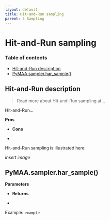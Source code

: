 ```yaml
---
layout: default
title: Hit-and-Run sampling
parent: 3 Sampling
---
```


# Hit-and-Run sampling

### Table of contents

- [Hit-and-Run description](#hit-and-run-description)
- [PyMAA.sampler.har_sample()](#pymaasamplerhar_sample)

## Hit-and-Run description

> Read more about Hit-and-Run sampling at...

Hit-and-Run...

**Pros**

- **Cons**

- 

Hit-and-Run sampling is illustrated here:

*insert image*

## PyMAA.sampler.har_sample()

**Parameters**

- **Returns**

- 

Example: `example`
